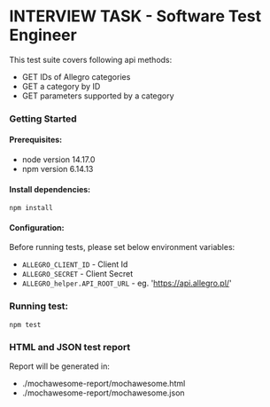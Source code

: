 # INTERVIEW TASK - Software Test Engineer

This test suite covers following api methods:

- GET IDs of Allegro categories
- GET a category by ID
- GET parameters supported by a category

### Getting Started
#### Prerequisites:
- node version 14.17.0
- npm version 6.14.13

#### Install dependencies:

```npm install```

#### Configuration:

Before running tests, please set below environment variables:

- ```ALLEGRO_CLIENT_ID``` - Client Id
- ```ALLEGRO_SECRET``` - Client Secret
- ```ALLEGRO_helper.API_ROOT_URL``` - eg. 'https://api.allegro.pl/'

### Running test:

```npm test```

### HTML and JSON test report

Report will be generated in:

- ./mochawesome-report/mochawesome.html
- ./mochawesome-report/mochawesome.json